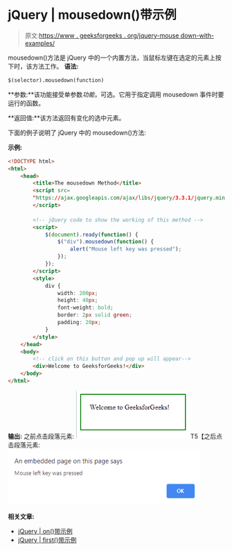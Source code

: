 # jQuery | mousedown()带示例

> 原文:[https://www . geeksforgeeks . org/jquery-mouse down-with-examples/](https://www.geeksforgeeks.org/jquery-mousedown-with-examples/)

mousedown()方法是 jQuery 中的一个内置方法，当鼠标左键在选定的元素上按下时，该方法工作。
**语法:**

```html
$(selector).mousedown(function)
```

**参数:**该功能接受单参数*功能*，可选。它用于指定调用 mousedown 事件时要运行的函数。

**返回值:**该方法返回有变化的选中元素。

下面的例子说明了 jQuery 中的 mousedown()方法:

**示例:**

```html
<!DOCTYPE html>
<html>
    <head>
        <title>The mousedown Method</title>
        <script src=
        "https://ajax.googleapis.com/ajax/libs/jquery/3.3.1/jquery.min.js">
        </script>

        <!-- jQuery code to show the working of this method -->
        <script>
            $(document).ready(function() {
                $("div").mousedown(function() {
                    alert("Mouse left key was pressed");
                });
            });
        </script>
        <style>
            div {
                width: 200px;
                height: 40px;
                font-weight: bold;
                border: 2px solid green;
                padding: 20px;
            }
        </style>
    </head>
    <body>
        <!-- click on this button and pop up will appear-->
        <div>Welcome to GeeksforGeeks!</div>
    </body>
</html>
```

**输出:**
之前点击段落元素:
![](img/b0ceb0e7a8d387a9aef1cbaf87edb037.png)T5【之后点击段落元素:
![](img/fd79d8a8b93a88d8ac8996466d8a3eef.png)

**相关文章:**

*   [jQuery | on()带示例](https://www.geeksforgeeks.org/jquery-on-with-examples/)
*   [jQuery | first()带示例](https://www.geeksforgeeks.org/jquery-first-with-examples/)
